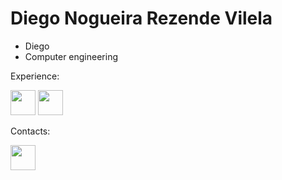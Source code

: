<h1>Diego Nogueira Rezende Vilela</h1>
<ul>
<li>Diego</li>
<li>Computer engineering</li> 
</ul>
<section>
<p>Experience:<p/>
<img src="https://cdn.jsdelivr.net/gh/devicons/devicon/icons/arduino/arduino-plain-wordmark.svg" width="40" height="40"/>  
<img src="https://cdn.jsdelivr.net/gh/devicons/devicon/icons/cplusplus/cplusplus-line.svg" width="40" height="40"/>
 <p>Contacts:</p>
 <a href="https://www.linkedin.com/in/diego-vilela-85083b228/">
         <img src="https://cdn.jsdelivr.net/gh/devicons/devicon/icons/linkedin/linkedin-plain.svg"
         width="40" height="40">
 </section>
          
